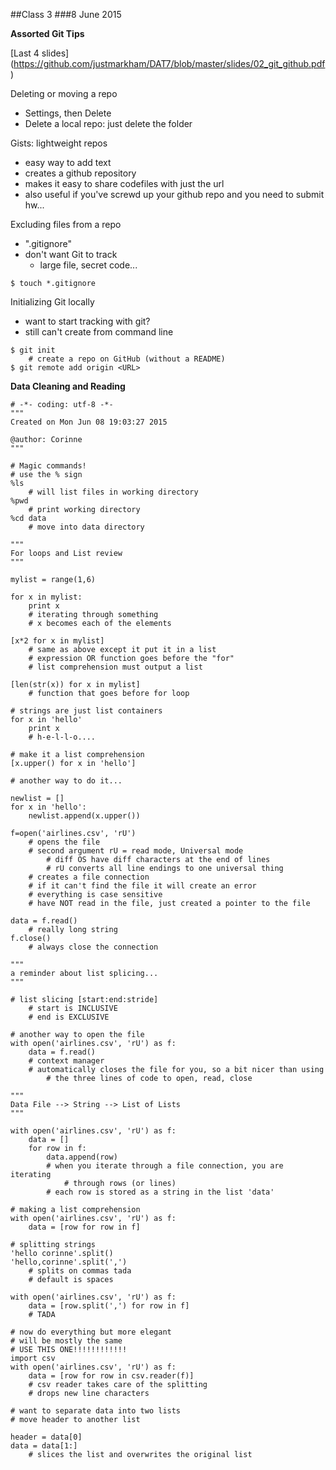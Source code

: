 ##Class 3
###8 June 2015

**Assorted Git Tips**

[Last 4 slides] (https://github.com/justmarkham/DAT7/blob/master/slides/02_git_github.pdf)

Deleting or moving a repo
- Settings, then Delete
- Delete a local repo: just delete the folder

Gists: lightweight repos
- easy way to add text
- creates a github repository
- makes it easy to share codefiles with just the url
- also useful if you've screwd up your github repo and you need to submit hw...

Excluding files from a repo
- ".gitignore"
- don't want Git to track
	- large file, secret code...
```
$ touch *.gitignore
```

Initializing Git locally
- want to start tracking with git?
- still can't create from command line
```
$ git init
	# create a repo on GitHub (without a README)
$ git remote add origin <URL>
```

**Data Cleaning and Reading**

```
# -*- coding: utf-8 -*-
"""
Created on Mon Jun 08 19:03:27 2015

@author: Corinne
"""

# Magic commands!
# use the % sign
%ls
    # will list files in working directory
%pwd
    # print working directory
%cd data
    # move into data directory

"""
For loops and List review
"""

mylist = range(1,6)

for x in mylist:
    print x
    # iterating through something
    # x becomes each of the elements

[x*2 for x in mylist]
    # same as above except it put it in a list
    # expression OR function goes before the "for"
    # list comprehension must output a list

[len(str(x)) for x in mylist]
    # function that goes before for loop

# strings are just list containers
for x in 'hello'
    print x
    # h-e-l-l-o....

# make it a list comprehension
[x.upper() for x in 'hello']

# another way to do it...

newlist = []
for x in 'hello':
    newlist.append(x.upper())

f=open('airlines.csv', 'rU')
    # opens the file
    # second argument rU = read mode, Universal mode
        # diff OS have diff characters at the end of lines
        # rU converts all line endings to one universal thing
    # creates a file connection
    # if it can't find the file it will create an error
    # everything is case sensitive
    # have NOT read in the file, just created a pointer to the file

data = f.read()
    # really long string
f.close()
    # always close the connection

"""
a reminder about list splicing...
"""

# list slicing [start:end:stride]
    # start is INCLUSIVE
    # end is EXCLUSIVE

# another way to open the file
with open('airlines.csv', 'rU') as f:
    data = f.read()
    # context manager
    # automatically closes the file for you, so a bit nicer than using
        # the three lines of code to open, read, close

"""
Data File --> String --> List of Lists
"""

with open('airlines.csv', 'rU') as f:
    data = []
    for row in f:
        data.append(row)
        # when you iterate through a file connection, you are iterating
            # through rows (or lines)
        # each row is stored as a string in the list 'data'
        
# making a list comprehension
with open('airlines.csv', 'rU') as f:
    data = [row for row in f]

# splitting strings
'hello corinne'.split()
'hello,corinne'.split(',')
    # splits on commas tada
    # default is spaces

with open('airlines.csv', 'rU') as f:
    data = [row.split(',') for row in f]
    # TADA

# now do everything but more elegant
# will be mostly the same
# USE THIS ONE!!!!!!!!!!!!
import csv
with open('airlines.csv', 'rU') as f:
    data = [row for row in csv.reader(f)]
    # csv reader takes care of the splitting
    # drops new line characters

# want to separate data into two lists
# move header to another list

header = data[0]
data = data[1:]
    # slices the list and overwrites the original list
```

